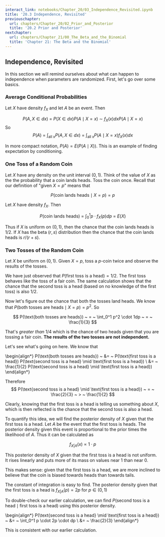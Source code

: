 ```yaml
---
interact_link: notebooks/Chapter_20/03_Independence_Revisited.ipynb
title: '20.3 Independence, Revisited'
previouschapter:
  url: chapters/Chapter_20/02_Prior_and_Posterior
  title: '20.2 Prior and Posterior'
nextchapter:
  url: chapters/Chapter_21/00_The_Beta_and_the_Binomial
  title: 'Chapter 21: The Beta and the Binomial'
---
```


## Independence, Revisited ##

In this section we will remind ourselves about what can happen to independence when parameters are randomized. First, let's go over some basics.

### Average Conditional Probabilities ###
Let $X$ have density $f_X$ and let $A$ be an event. Then

$$
P(A, X \in dx) ~ = ~ P(X \in dx)P(A \mid X = x) ~ \sim ~ f_X(x)dxP(A \mid X = x)
$$
So
$$
P(A) ~ = ~ \int_{\text{all x}} P(A, X \in dx) ~ = ~ \int_{\text{all x}} P(A \mid X = x)f_X(x)dx
$$

In more compact notation, $P(A) = E(P(A \mid X))$. This is an example of finding expectation by conditioning.

### One Toss of a Random Coin ###

Let $X$ have any density on the unit interval $(0, 1)$. Think of the value of $X$ as the the probability that a coin lands heads. Toss the coin once. Recall that our definition of "given $X=p$" means that

$$
P(\text{coin lands heads} \mid X = p) = p
$$

Let $X$ have density $f_X$. Then

$$
P(\text{coin lands heads}) ~ = ~ \int_0^1 p \cdot f_X(p)dp ~ = ~ E(X)
$$

Thus if $X$ is uniform on $(0, 1)$, then the chance that the coin lands heads is $1/2$. If $X$ has the beta $(r, s)$ distribution then the chance that the coin lands heads is $r/(r+s)$.

### Two Tosses of the Random Coin ###
Let $X$ be uniform on $(0, 1)$. Given $X = p$, toss a $p$-coin twice and observe the results of the tosses. 

We have just observed that $P(\text{first toss is a head}) = 1/2$. The first toss behaves like the toss of a fair coin. The same calculation shows that the chance that the second toss is a head (based on no knowledge of the first toss) is also $1/2$.

Now let's figure out the chance that both the tosses land heads. We know that $P(\text{both tosses are heads} \mid X = p) = p^2$. So

$$
P(\text{both tosses are heads}) ~ = ~ \int_0^1 p^2 \cdot 1dp ~ = ~ \frac{1}{3}
$$

That's *greater than* $1/4$ which is the chance of two heads given that you are tossing a fair coin. **The results of the two tosses are not independent.**

Let's see what's going on here. We know that

\begin{align*}
P(\text{both tosses are heads}) ~ &= ~ P(\text{first toss is a head})
P(\text{second toss is a head} \mid \text{first toss is a head}) \\
&= ~ \frac{1}{2} P(\text{second toss is a head} \mid \text{first toss is a head})
\end{align*}

Therefore
$$
P(\text{second toss is a head} \mid \text{first toss is a head}) ~ = ~ \frac{2}{3} ~ > ~ \frac{1}{2}
$$

Clearly, knowing that the first toss is a head is telling us something about $X$, which is then reflected is the chance that the second toss is also a head.

To quantify this idea, we will find the posterior density of $X$ given that the first toss is a head. Let $A$ be the event that the first toss is heads. The posterior density given this event is proportional to the prior times the likelihood of $A$. Thus it can be calculated as

$$
f_{X \vert A} (x) ~ \propto ~ 1 \cdot p
$$

This posterior density of $X$ given that the first toss is a head is not uniform. It rises linearly and puts more of its mass on values near 1 than near 0. 

This makes sense: given that the first toss is a head, we are more inclined to believe that the coin is biased towards heads than towards tails.

The constant of integration is easy to find. The posterior density given that the first toss is a head is $f_{X \vert A} (p) = 2p$ for $p \in (0, 1)$

To double-check our earlier calculation, we can find $P(\text{second toss is a head} \mid \text{first toss is a head})$ using this posterior density. 

\begin{align*}
P(\text{second toss is a head} \mid \text{first toss is a head}) 
~ &= ~ \int_0^1 p \cdot 2p \cdot dp \\
&= ~ \frac{2}{3}
\end{align*}

This is consistent with our earlier calculation. 
